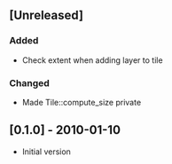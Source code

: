 ## [Unreleased]
### Added
* Check extent when adding layer to tile

### Changed
* Made Tile::compute_size private

## [0.1.0] - 2010-01-10
* Initial version
